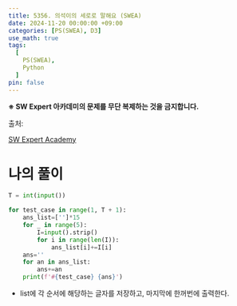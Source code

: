 ```yaml
---
title: 5356. 의석이의 세로로 말해요 (SWEA)
date: 2024-11-20 00:00:00 +09:00
categories: [PS(SWEA), D3]
use_math: true
tags:
  [
    PS(SWEA),
    Python
  ]
pin: false
---
```


**※ SW Expert 아카데미의 문제를 무단 복제하는 것을 금지합니다.**

출처: 

[SW Expert Academy](https://swexpertacademy.com/main/code/problem/problemDetail.do?problemLevel=3&contestProbId=AWVWgkP6sQ0DFAUO&categoryId=AWVWgkP6sQ0DFAUO&categoryType=CODE&problemTitle=&orderBy=INQUERY_COUNT&selectCodeLang=PYTHON&select-1=3&pageSize=10&pageIndex=4)

# 나의 풀이

```python
T = int(input())

for test_case in range(1, T + 1):
    ans_list=['']*15
    for _ in range(5):
        I=input().strip()
        for i in range(len(I)):
            ans_list[i]+=I[i]
    ans=''
    for an in ans_list:
        ans+=an
    print(f'#{test_case} {ans}')
```

- list에 각 순서에 해당하는 글자를 저장하고, 마지막에 한꺼번에 출력한다.